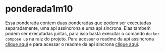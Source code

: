 # ponderada1m10

Essa ponderada contem duas ponderadas que podem ser executadas separadamente, uma api assincrona e uma api sincrona. Elas tambeḿ podem ser executadas juntas, para isso basta executar o comando `docker compose up` na raiz do projeto. Para acessar o readme da api assincrona [clique aqui](./asyncronousApi/README.md) e para acessar o readme da api sincrona [clique aqui](./syncronousApi/README.md).

